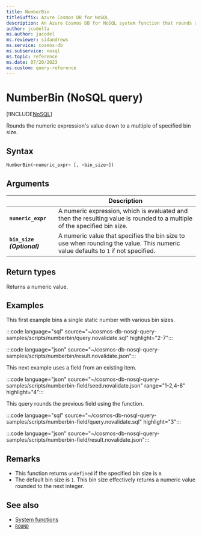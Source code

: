 ```yaml
---
title: NumberBin
titleSuffix: Azure Cosmos DB for NoSQL
description: An Azure Cosmos DB for NoSQL system function that rounds an input value to a multiple of the specified size.
author: jcodella
ms.author: jacodel
ms.reviewer: sidandrews
ms.service: cosmos-db
ms.subservice: nosql
ms.topic: reference
ms.date: 07/20/2023
ms.custom: query-reference
---
```


# NumberBin (NoSQL query)

[!INCLUDE[NoSQL](../../includes/appliesto-nosql.md)]

Rounds the numeric expression's value down to a multiple of specified bin size.

## Syntax

```sql
NumberBin(<numeric_expr> [, <bin_size>])
```

## Arguments

| | Description |
| --- | --- |
| **`numeric_expr`** | A numeric expression, which is evaluated and then the resulting value is rounded to a multiple of the specified bin size. |
| **`bin_size` *(Optional)*** | A numeric value that specifies the bin size to use when rounding the value. This numeric value defaults to `1` if not specified. |

## Return types

Returns a numeric value.

## Examples

This first example bins a single static number with various bin sizes.

:::code language="sql" source="~/cosmos-db-nosql-query-samples/scripts/numberbin/query.novalidate.sql" highlight="2-7":::

:::code language="json" source="~/cosmos-db-nosql-query-samples/scripts/numberbin/result.novalidate.json":::

This next example uses a field from an existing item.

:::code language="json" source="~/cosmos-db-nosql-query-samples/scripts/numberbin-field/seed.novalidate.json" range="1-2,4-8" highlight="4":::

This query rounds the previous field using the function.

:::code language="sql" source="~/cosmos-db-nosql-query-samples/scripts/numberbin-field/query.novalidate.sql" highlight="3":::

:::code language="json" source="~/cosmos-db-nosql-query-samples/scripts/numberbin-field/result.novalidate.json":::

## Remarks

- This function returns `undefined` if the specified bin size is `0`.
- The default bin size is `1`. This bin size effectively returns a numeric value rounded to the next integer.

## See also

- [System functions](system-functions.yml)
- [`ROUND`](round.md)
